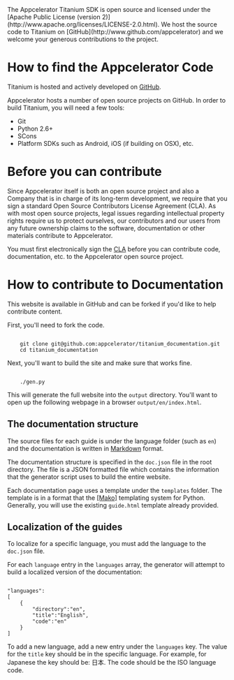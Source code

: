 <summary>
    The Appcelerator Titanium SDK is open source and licensed under the [Apache Public License (version 2)](http://www.apache.org/licenses/LICENSE-2.0.html).  We host the source code to Titanium on [GitHub](http://www.github.com/appcelerator) and we welcome your generous contributions to the project.
</summary>


# How to find the Appcelerator Code

Titanium is hosted and actively developed on [GitHub](http://www.github.com/appcelerator). 

Appcelerator hosts a number of open source projects on GitHub.  In order to build Titanium, you will need a few tools:

* Git
* Python 2.6+ 
* SCons
* Platform SDKs such as Android, iOS (if building on OSX), etc.

# Before you can contribute

Since Appcelerator itself is both an open source project and also a Company that is in charge of its long-term development, we require that you sign a standard Open Source Contributors License Agreement (CLA). As with most open source projects, legal issues regarding intellectual property rights require us to protect ourselves, our contributors and our users from any future ownership claims to the software, documentation or other materials contribute to Appcelerator.

You must first electronically sign the [CLA](http://bit.ly/app_cla) before you can contribute code, documentation, etc. to the Appcelerator open source project.


# How to contribute to Documentation

This website is available in GitHub and can be forked if you'd like to help contribute content.

First, you'll need to fork the code.

<code>
    git clone git@github.com:appcelerator/titanium_documentation.git
    cd titanium_documentation
</code>

Next, you'll want to build the site and make sure that works fine.  

<code>
    ./gen.py
</code>

This will generate the full website into the `output` directory.  You'll want to open up the following webpage in a browser `output/en/index.html`.

## The documentation structure

The source files for each guide is under the language folder (such as `en`) and the documentation is written in [Markdown](http://daringfireball.net/projects/markdown/) format.

The documentation structure is specified in the `doc.json` file in the root directory. The file is a JSON formatted file which contains the information that the generator script uses to build the entire website.

Each documentation page uses a template under the `templates` folder. The template is in a format that the [[Mako]](http://www.makotemplates.org/docs/syntax.html) templating system for Python. Generally, you will use the existing `guide.html` template already provided.

## Localization of the guides

To localize for a specific language, you must add the language to the `doc.json` file.

For each `language` entry in the `languages` array, the generator will attempt to build a localized version of the documentation:

<code>
"languages":
[
	{
		"directory":"en",
		"title":"English",
		"code":"en"
	}
]
</code>

To add a new language, add a new entry under the `languages` key. The value for the `title` key should be in the specific language.  For example, for Japanese the key should be: 日本. The code should be the ISO language code.


